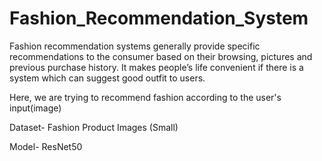 # Fashion_Recommendation_System
Fashion recommendation systems generally provide specific recommendations to the consumer based on their browsing, pictures and previous purchase history. It makes people’s life convenient if there is a system which can suggest good outfit to users.

Here, we are trying to recommend fashion according to the user's input(image)

Dataset- Fashion Product Images (Small)

Model- ResNet50
